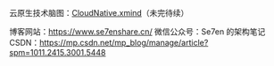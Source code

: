 云原生技术脑图：[CloudNative.xmind](https://github.com/cr7258/golang-learning/blob/master/%E6%9E%81%E5%AE%A2%E6%97%B6%E9%97%B4%E4%BA%91%E5%8E%9F%E7%94%9F%E8%AE%AD%E7%BB%83%E8%90%A5/CloudNative.xmind)（未完待续）

博客网站：https://www.se7enshare.cn/
微信公众号：Se7en 的架构笔记
CSDN：https://mp.csdn.net/mp_blog/manage/article?spm=1011.2415.3001.5448

